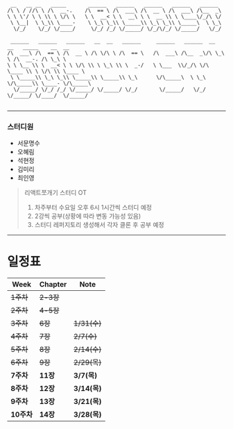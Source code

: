 ```angular2html
 __   __ __   _____       ______   ______   ______   ______   ______                         
/\ \ / //\ \ /\  __-.    /\  == \ /\  ___\ /\  __ \ /\  ___\ /\__  _\                        
\ \ \'/ \ \ \\ \ \/\ \   \ \  __< \ \  __\ \ \  __ \\ \ \____\/_/\ \/                        
 \ \__|  \ \_\\ \____-    \ \_\ \_\\ \_____\\ \_\ \_\\ \_____\  \ \_\                        
  \/_/    \/_/ \/____/     \/_/ /_/ \/_____/ \/_/\/_/ \/_____/   \/_/                        
                                                                                             
 ______   ______   ______   __  __   ______     ______   ______  __  __   _____    __  __    
/\  ___\ /\  == \ /\  __ \ /\ \/\ \ /\  == \   /\  ___\ /\__  _\/\ \_\ \ /\  __-. /\ \_\ \   
\ \ \__ \\ \  __< \ \ \/\ \\ \ \_\ \\ \  _-/   \ \___  \\/_/\ \/\ \____ \\ \ \/\ \\ \____ \  
 \ \_____\\ \_\ \_\\ \_____\\ \_____\\ \_\      \/\_____\  \ \_\ \/\_____\\ \____- \/\_____\ 
  \/_____/ \/_/ /_/ \/_____/ \/_____/ \/_/       \/_____/   \/_/  \/_____/ \/____/  \/_____/ 
                                                                                                                                                                                                                                                                                                  
```
* * *
### 스터디원
- 서문명수
- 오혜림
- 석현정
- 김미리
- 최인영

>리액트쪼개기 스터디 OT
>1. 차주부터 수요일 오후 6시 1시간씩 스터디 예정
>2. 2강씩 공부(상황에 따라 변동 가능성 있음)
>3. 스터디 레퍼지토리 생성해서 각자 클론 후 공부 예정
* * *
# 일정표
| Week    | Chapter | Note    |
|---------|---------|---------|
| ~~1주차~~ | ~~2-3장~~    |         |
| ~~2주차~~ | ~~4-5장~~    |         |
| ~~3주차~~ | ~~6장~~      | ~~1/31(수)~~ |
|~~4주차~~|~~7장~~|~~2/7(수)~~|
|~~5주차~~|~~8장~~|~~2/14(수)~~|
|~~6주차~~|~~9장~~|~~2/29(목)~~|
|**7주차**|**11장**|**3/7(목)**||리액트 성능|
|**8주차**|**12장**|**3/14(목)**|
|**9주차**|**13장**|**3/21(목)**|
|**10주차**|**14장**|**3/28(목)**|
